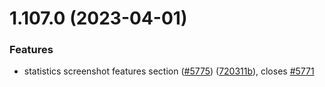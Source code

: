 # 1.107.0 (2023-04-01)


### Features

* statistics screenshot features section ([#5775](https://github.com/EddieHubCommunity/LinkFree/issues/5775)) ([720311b](https://github.com/EddieHubCommunity/LinkFree/commit/720311b7b6ee8b0864819cdf3f4f1d6ffc8d19b2)), closes [#5771](https://github.com/EddieHubCommunity/LinkFree/issues/5771)



